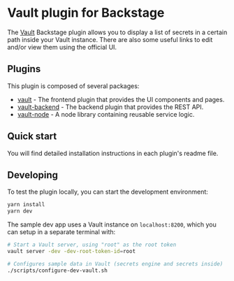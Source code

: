 # Vault plugin for Backstage

The [Vault](https://www.vaultproject.io/) Backstage plugin allows you to display a list of secrets in a certain path inside your Vault instance. There are also some useful links to edit and/or view them using the official UI.

## Plugins

This plugin is composed of several packages:

- [vault](./plugins/vault/README.md) - The frontend plugin that provides the UI components and pages.
- [vault-backend](./plugins/vault-backend/README.md) - The backend plugin that provides the REST API.
- [vault-node](./plugins/vault-node/README.md) - A node library containing reusable service logic.

## Quick start

You will find detailed installation instructions in each plugin's readme file.

## Developing

To test the plugin locally, you can start the development environment:

```sh
yarn install
yarn dev
```

The sample dev app uses a Vault instance on `localhost:8200`, which you can setup in a separate terminal with:

```sh
# Start a Vault server, using "root" as the root token
vault server -dev -dev-root-token-id=root

# Configures sample data in Vault (secrets engine and secrets inside)
./scripts/configure-dev-vault.sh
```
